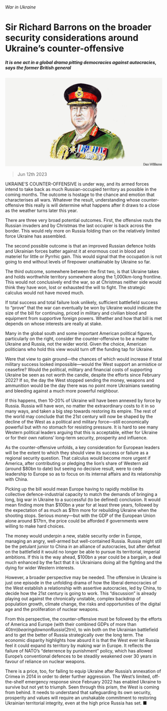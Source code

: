 ###### War in Ukraine

# Sir Richard Barrons on the broader security considerations around Ukraine’s counter-offensive 

##### It is one act in a global drama pitting democracies against autocracies, says the former British general 

![image](images/20230211_BID004.jpg) 

> Jun 12th 2023 

UKRAINE’S COUNTER-OFFENSIVE is under way, and its armed forces intend to take back as much Russian-occupied territory as possible in the coming months. The outcome is hostage to the chance and emotion that characterises all wars. Whatever the result, understanding whose counter-offensive this really is will determine what happens after it draws to a close as the weather turns later this year.

There are three very broad potential outcomes. First, the offensive routs the Russian invaders and by Christmas the last occupier is back across the border. This would rely more on Russia folding than on the relatively limited force Ukraine has assembled. 

The second possible outcome is that an improved Russian defence holds and Ukrainian forces batter against it at enormous cost in blood and materiel for little or Pyrrhic gain. This would signal that the occupation is not going to end without levels of firepower unattainable by Ukraine so far. 

The third outcome, somewhere between the first two, is that Ukraine takes and holds worthwhile territory somewhere along the 1,000km-long frontline. This would not conclusively end the war, so at Christmas neither side would think they have won, lost or exhausted the will to fight. The strategic calculus would not have moved much.

If total success and total failure look unlikely, sufficient battlefield success to “prove” that the war can eventually be won by Ukraine would indicate the size of the bill for continuing, priced in military and civilian blood and equipment from supportive foreign powers. Whether and how that bill is met depends on whose interests are really at stake.

Many in the global south and some important American political figures, particularly on the right, consider the counter-offensive to be a matter for Ukraine and Russia, not the wider world. Given the choice, American politicians who hold this view would turn off the funding tap for Ukraine. 

Were that view to gain ground—the chances of which would increase if total military success looked impossible—would the West support an armistice or ceasefire? Would the political, military and financial costs of supporting Ukraine be seen as not worth the candle, despite the efforts since February 2022? If so, the day the West stopped sending the money, weapons and ammunition would be the day there was no point more Ukrainians sweating and bleeding against a much more powerful neighbour.

If this happens, then 10-20% of Ukraine will have been annexed by force by Russia. Russia will have won, no matter the extraordinary costs to it in so many ways, and taken a big step towards restoring its empire. The rest of the world may conclude that the 21st century will now be shaped by the decline of the West as a political and military force—still economically powerful but with no stomach for resisting pressure. It is hard to see many Western political leaders arguing that this is acceptable, either for Ukraine or for their own nations’ long-term security, prosperity and influence.

As the counter-offensive unfolds, a key consideration for European leaders will be the extent to which they should view its success or failure as a regional security question. That calculus would become more urgent if America, after contributing or pledging the lion’s share of Western aid (around $80bn to date) but seeing no decisive result, were to cede leadership to Europe so as to focus on its internal affairs and its relationship with China.

Picking up the bill would mean Europe having to rapidly mobilise its collective defence-industrial capacity to match the demands of bringing a long, big war in Ukraine to a successful (to be defined) conclusion. It would mean finding more than $100bn a year for at least three years, followed by the expectation of as much as $1trn more for rebuilding Ukraine when the shooting stops. Serious money—but with the GDP of the European Union alone around $17trn, the price could be afforded if governments were willing to make hard choices.

The money would underpin a new, stable security order in Europe, managing an angry, well-armed but well-contained Russia. Russia might still be the petulant junior to China in an alliance of autocracies, but after defeat on the battlefield it would no longer be able to pursue its territorial, imperial ambitions. If this is the way ahead, $100bn a year could be a bargain, a deal much enhanced by the fact that it is Ukrainians doing all the fighting and the dying for wider Western interests.

However, a broader perspective may be needed. The offensive in Ukraine is just one episode in the unfolding drama of how the liberal democracies of the West establish a relationship with assertive autocracies, led by China, to decide how the 21st century is going to work. This “discussion” is already playing out against the chronically unstable, complex backdrop of population growth, climate change, the risks and opportunities of the digital age and the proliferation of nuclear weapons.

From this perspective, the counter-offensive must be followed by the efforts of America and Europe (with their combined GDPs of more than $40trn) bearing down on Russia ($2trn), to win both on the Ukrainian battlefield and to get the better of Russia strategically over the long term. The economic disparity highlights how absurd it is that the West ever let Russia feel it could expand its territory by making war in Europe. It reflects the failure of NATO’s “deterrence by punishment” policy, which has allowed Europe’s conventional defences to be steadily weakened over 30 years in favour of reliance on nuclear weapons. 

There is a price, too, for failing to equip Ukraine after Russia’s annexation of Crimea in 2014 in order to deter further aggression. The West’s limited, off-the-shelf emergency response since February 2022 has enabled Ukraine to survive but not yet to triumph. Seen through this prism, the West is coming from behind. It needs to understand that safeguarding its own security, prosperity and values will require an unshakable commitment to restoring Ukrainian territorial integrity, even at the high price Russia has set. ■


